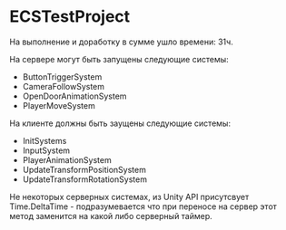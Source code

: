 # ECSTestProject
На выполнение и доработку в сумме ушло времени: 31ч.

На сервере могут быть запущены следующие системы:
- ButtonTriggerSystem
- CameraFollowSystem
- OpenDoorAnimationSystem
- PlayerMoveSystem

На клиенте должны быть заущены следующие системы:
- InitSystems
- InputSystem
- PlayerAnimationSystem
- UpdateTransformPositionSystem
- UpdateTransformRotationSystem

Не некоторых серверных системах, из Unity API присутсвует Time.DeltaTime - подразумевается что при переносе на сервер этот метод заменится на какой либо серверный таймер.